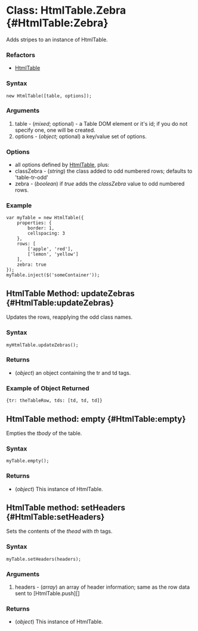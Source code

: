 Class: HtmlTable.Zebra {#HtmlTable:Zebra}
=============================

Adds stripes to an instance of HtmlTable.

### Refactors

* [HtmlTable][]

### Syntax

	new HtmlTable([table, options]);

### Arguments

1. table - (*mixed*; optional) - a Table DOM element or it's id; if you do not specify one, one will be created.
1. options - (*object*; optional) a key/value set of options.

### Options

* all options defined by [HtmlTable][], plus:
* classZebra - (*string*) the class added to odd numbered rows; defaults to 'table-tr-odd'
* zebra - (*boolean*) if *true* adds the *classZebra* value to odd numbered rows. 

### Example

	var myTable = new HtmlTable({
		properties: {
			border: 1,
			cellspacing: 3
		},
		rows: [
			['apple', 'red'],
			['lemon', 'yellow']
		],
		zebra: true
	});
	myTable.inject($('someContainer'));

HtmlTable Method: updateZebras {#HtmlTable:updateZebras}
--------------------------------------------------------

Updates the rows, reapplying the odd class names.

### Syntax

	myHtmlTable.updateZebras();


### Returns

* (*object*) an object containing the tr and td tags.

### Example of Object Returned

	{tr: theTableRow, tds: [td, td, td]}

HtmlTable method: empty {#HtmlTable:empty}
------------------------------------------

Empties the *tbody* of the table.

### Syntax

	myTable.empty();

### Returns

* (*object*) This instance of HtmlTable.

HtmlTable method: setHeaders {#HtmlTable:setHeaders}
----------------------------------------------------

Sets the contents of the *thead* with *th* tags.

### Syntax

	myTable.setHeaders(headers);

### Arguments

1. headers - (*array*) an array of header information; same as the row data sent to [HtmlTable.push][]

### Returns

* (*object*) This instance of HtmlTable.

[HtmlTable]: /more/Interface/HtmlTable
